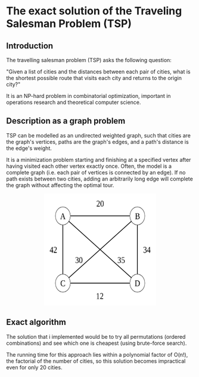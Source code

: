 # The exact solution of the Traveling Salesman Problem (TSP)
## Introduction 
The travelling salesman problem (TSP) asks the following question: 

"Given a list of cities and the distances between each pair of cities, what is the shortest possible route that visits each city and returns to the origin city?" 

It is an NP-hard problem in combinatorial optimization, important in operations research and theoretical computer science.

## Description as a graph problem
TSP can be modelled as an undirected weighted graph, such that cities are the graph's vertices, paths are the graph's edges, and a path's distance is the edge's weight. 

It is a minimization problem starting and finishing at a specified vertex after having visited each other vertex exactly once. Often, the model is a complete graph (i.e. each pair of vertices is connected by an edge). If no path exists between two cities, adding an arbitrarily long edge will complete the graph without affecting the optimal tour.

<p align="center">
<img src="1024px-Weighted_K4.svg.png" alt="alt text" width="300" height="300">
</p>

## Exact algorithm
The solution that i implemented would be to try all permutations (ordered combinations) and see which one is cheapest (using brute-force search). 

The running time for this approach lies within a polynomial factor of O(n!), the factorial of the number of cities, so this solution becomes impractical even for only 20 cities.
